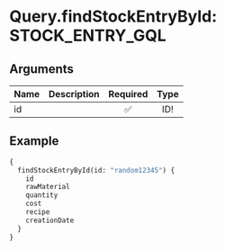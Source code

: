 # Query.findStockEntryById: STOCK_ENTRY_GQL
                 
## Arguments
| Name | Description | Required | Type |
| :--- | :---------- | :------: | :--: |
| id |  | ✅ | ID! |
            
## Example
```graphql
{
  findStockEntryById(id: "random12345") {
    id
    rawMaterial
    quantity
    cost
    recipe
    creationDate
  }
}

```